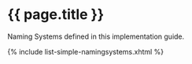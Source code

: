 # {{ page.title }}

Naming Systems defined in this implementation guide.

{% include list-simple-namingsystems.xhtml %}
